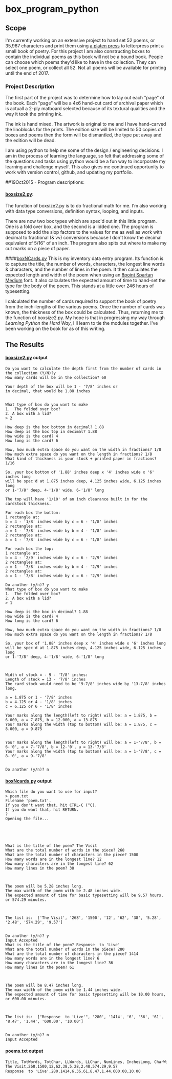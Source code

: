 # box_program_python

## Scope
I'm currently working on an extensive project to hand set 52 poems, or 35,967 characters
and print them using [a platen press](https://en.wikipedia.org/wiki/Letterpress_printing)
to letterpress print a small book of poetry.  For this project I am also constructing
boxes to contain the individual poems as this book will not be a bound book.  People
can choose which poems they'd like to have in the collection.  They can select one poem,
or collect all 52.  Not all poems will be available for printing until the end of 2017.

### Project Description

The first part of the project was to determine how to lay out each "page" of the book.
Each "page" will be a 4x6 hand-cut card of archival paper which is actuall a 2-ply
matboard selected because of its textural qualities and the way it took the printing ink.

The ink is hand mixed.  The artwork is original to me and I have hand-carved the linoblocks
for the prints.  The edition size will be limited to 50 copies of boxes and poems then the
form will be dismantled, the type put away and the edition will be dead.  

I am using python to help me some of the design / engineering decisions.  I am in the process
of learning the language, so felt that addressing some of the questions and tasks using 
python would be a fun way to incorporate my learning and challenge myself.  This also gives me 
continued opportunity to work with version control, github, and updating my portfolio.

##19Oct2015 - Program descriptions:

#### [boxsize2.py](https://github.com/andrea345/box_program_python/blob/master/boxsize2.py):
The function of boxsize2.py is to do fractional math for me.  I'm also working with data type conversions,
definition syntax, looping, and inputs.

There are now two box types which are spec'd out in this little program.  One is a fold over box, and
the second is a lidded one.  The program is supposed to add the slop factors to the values for me
as well as work with decimal to fractional (& vv) conversions because I don't know the decimal equivalent
of 5/16" of an inch.  The program also spits out where to make my cut marks on a piece of paper.

####[boxNCards.py](https://github.com/andrea345/box_program_python/blob/master/boxNcards.py)
This is my inventory data entry program.  Its function is to capture the title, the number of words,
characters, the longest line words & characters, and the number of lines in the poem.  It then calculates
the expected length and width of the poem when using an [8point Spartan Medium](https://books.google.com/books?id=eTJ8khmZie0C&pg=PA440&lpg=PA440&dq=8+point+spartan+medium+type&source=bl&ots=g7Fk_1NrzY&sig=QWEwfwPjog7_JtAEJV2PDsCrgtE&hl=en&sa=X&ved=0CB0Q6AEwAGoVChMIj5S75b3PyAIVyC2ICh2zhQEc#v=onepage&q=8%20point%20spartan%20medium%20type&f=false)
font.  It also calculates the expected amount of time to hand-set the type for the body of the poem.
This stands at a little over 246 hours of typesetting.

I calculated the number of cards required to support the book of poetry from the inch-lengths of the various
poems.  Once the number of cards was known, the thickness of the box could be calculated.  Thus, returning me
to the function of boxsize2.py.  My hope is that in progressing my way through _Learning Python the Hard Way_,
I'll learn to tie the modules together.  I've been working on the book for as of this writing.

## The Results
#### [boxsize2.py](https://github.com/andrea345/box_program_python/blob/master/boxsize2.py) output
```ascii
Do you want to calculate the depth first from the number of cards in the collection (Y/N)?y
How many cards will be in the collection? 60

Your depth of the box will be 1 - '7/8' inches or
in decimal, that would be 1.88 inches


What type of box do you want to make
1.  The folded over box?
2. A box with a lid?
> 2

How deep is the box bottom in decimal? 1.88
How deep is the box top in decimal? 1.88
How wide is the card? 4
How long is the card? 6

Now, how much extra space do you want on the width in fractions? 1/8
How much extra space do you want on the length in fractions? 1/8
What kind of thickness is your stock + printed paper in fractions? 1/16

So, your box bottom of '1.88' inches deep x '4' inches wide x '6' inches long
will be spec'd at 1.875 inches deep, 4.125 inches wide, 6.125 inches long
or 1-'7/8' deep, 4-'1/8' wide, 6-'1/8' long

The top will have '1/10' of an inch clearance built in for the cardstock thickness.

For each box the bottom:
1 rectangle at:
b = 4 - '1/8' inches wide by c = 6 - '1/8' inches
2 rectangles at:
a = 1 - '7/8' inches wide by b = 4 - '1/8' inches
2 rectangles at:
a = 1 - '7/8' inches wide by c = 6 - '1/8' inches

For each box the top:
1 rectangle at:
b = 4 - '2/9' inches wide by c = 6 - '2/9' inches
2 rectangles at:
a = 1 - '7/8' inches wide by b = 4 - '2/9' inches
2 rectangles at:
a = 1 - '7/8' inches wide by c = 6 - '2/9' inches

Do another (y/n)? y
What type of box do you want to make
1.  The folded over box?
2. A box with a lid?
> 1

How deep is the box in decimal? 1.88
How wide is the card? 4
How long is the card? 6

Now, how much extra space do you want on the width in fractions? 1/8
How much extra space do you want on the length in fractions? 1/8

So, your box of '1.88' inches deep x '4' inches wide x '6' inches long
will be spec'd at 1.875 inches deep, 4.125 inches wide, 6.125 inches long
or 1-'7/8' deep, 4-'1/8' wide, 6-'1/8' long



Width of stock = - 9 - '7/8' inches:
Length of stock = 13 - '7/8' inches
The card stock would need to be '9-7/8' inches wide by '13-7/8' inches long.

a = 1.875 or 1 - '7/8' inches
b = 4.125 or 4 - '1/8' inches
c = 6.125 or 6 - '1/8' inches

Your marks along the length(left to right) will be: a = 1.875, b = 6.000, a = 7.875, b = 12.000, a = 13.875
Your marks along the width (top to bottom) will be: a = 1.875, c = 8.000, a = 9.875


Your marks along the length(left to right) will be: a = 1-'7/8', b = 6-'0', a = 7-'7/8', b = 12-'0', a = 13-'7/8'
Your marks along the width (top to bottom) will be: a = 1-'7/8', c = 8-'0', a = 9-'7/8'


Do another (y/n)? n
```


#### [boxNcards.py](https://github.com/andrea345/box_program_python/blob/master/boxNcards.py) output
```ascii
Which file do you want to use for input?
> poem.txt
Filename 'poem.txt'.
If you don't want that, hit CTRL-C (^C).
If you do want that, hit RETURN.
?
Opening the file...





What is the title of the poem? The Visit
What are the total number of words in the piece? 268
What are the total number of characters in the piece? 1500
How many words are in the longest line? 12
How many characters are in the longest line? 62
How many lines in the poem? 38



The poem will be 5.28 inches long.
The max width of the poem with be 2.48 inches wide.
The expected amount of time for basic typesetting will be 9.57 hours, or 574.29 minutes.



The list is:  ['The Visit', '268', '1500', '12', '62', '38', '5.28', '2.48', '574.29', '9.57']


Do another (y/n)? y
Input Accepted
What is the title of the poem? Response  to 'Live'
What are the total number of words in the piece? 280
What are the total number of characters in the piece? 1414
How many words are in the longest line? 6
How many characters are in the longest line? 36
How many lines in the poem? 61



The poem will be 8.47 inches long.
The max width of the poem with be 1.44 inches wide.
The expected amount of time for basic typesetting will be 10.00 hours, or 600.00 minutes.



The list is:  ["Response  to 'Live'", '280', '1414', '6', '36', '61', '8.47', '1.44', '600.00', '10.00']


Do another (y/n)? n
Input Accepted
```
#### poems.txt output
```txt
Title, TotWords, TotChar, LLWords, LLChar, NumLines, InchesLong, CharWidth, Min2Set, Hr2Set
The Visit,268,1500,12,62,38,5.28,2.48,574.29,9.57
Response  to 'Live',280,1414,6,36,61,8.47,1.44,600.00,10.00

```

